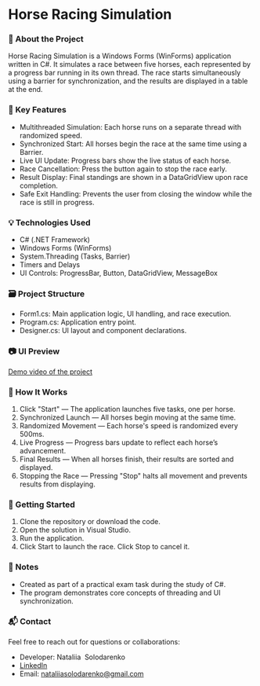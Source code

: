 # Horse Racing Simulation

<h3><b>📌 About the Project</b></h3>

Horse Racing Simulation is a Windows Forms (WinForms) application written in C#. It simulates a race between five horses, each represented by a progress bar running in its own thread. The race starts simultaneously using a barrier for synchronization, and the results are displayed in a table at the end.

<h3><b>🧩 Key Features</b></h3>

* Multithreaded Simulation: Each horse runs on a separate thread with randomized speed.
* Synchronized Start: All horses begin the race at the same time using a Barrier.
* Live UI Update: Progress bars show the live status of each horse.
* Race Cancellation: Press the button again to stop the race early.
* Result Display: Final standings are shown in a DataGridView upon race completion.
* Safe Exit Handling: Prevents the user from closing the window while the race is still in progress.

<h3><b>💡 Technologies Used</b></h3>

* C# (.NET Framework)
* Windows Forms (WinForms)
* System.Threading (Tasks, Barrier)
* Timers and Delays
* UI Controls: ProgressBar, Button, DataGridView, MessageBox

<h3><b>🗃 Project Structure</b></h3>

* Form1.cs: Main application logic, UI handling, and race execution.
* Program.cs: Application entry point.
* Designer.cs: UI layout and component declarations.

<h3><b>📷 UI Preview</b></h3>

[Demo video of the project](https://vimeo.com/1100356774?share=copy)

<h3><b>📖 How It Works</b></h3>

1. Click "Start" — The application launches five tasks, one per horse.
2. Synchronized Launch — All horses begin moving at the same time.
3. Randomized Movement — Each horse's speed is randomized every 500ms.
4. Live Progress — Progress bars update to reflect each horse’s advancement.
5. Final Results — When all horses finish, their results are sorted and displayed.
6. Stopping the Race — Pressing "Stop" halts all movement and prevents results from displaying.

<h3><b>🚀 Getting Started</b></h3>

1. Clone the repository or download the code.
2. Open the solution in Visual Studio.
3. Run the application.
4. Click Start to launch the race. Click Stop to cancel it.

<h3><b>📌 Notes</b></h3>

* Created as part of a practical exam task during the study of C#.
* The program demonstrates core concepts of threading and UI synchronization.

<h3><b>📬 Contact</b></h3>

Feel free to reach out for questions or collaborations:
* Developer: Nataliia  Solodarenko
* [LinkedIn](https://www.linkedin.com/in/nataliia-solodarenko-5272b0305/)
* Email: nataliiasolodarenko@gmail.com
